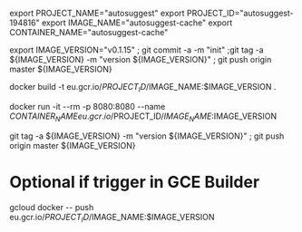 export PROJECT_NAME="autosuggest"
export PROJECT_ID="autosuggest-194816"
export IMAGE_NAME="autosuggest-cache"
export CONTAINER_NAME="autosuggest-cache"

export IMAGE_VERSION="v0.1.15" ; git commit -a -m "init" ;git tag -a ${IMAGE_VERSION} -m "version ${IMAGE_VERSION}" ; git push origin master ${IMAGE_VERSION}

docker build -t eu.gcr.io/$PROJECT_ID/$IMAGE_NAME:$IMAGE_VERSION .

docker run -it --rm -p 8080:8080 --name $CONTAINER_NAME eu.gcr.io/$PROJECT_ID/$IMAGE_NAME:$IMAGE_VERSION

git tag -a ${IMAGE_VERSION} -m "version ${IMAGE_VERSION}" ; git push origin master ${IMAGE_VERSION}

# Optional if trigger in GCE Builder
gcloud docker -- push eu.gcr.io/$PROJECT_ID/$IMAGE_NAME:$IMAGE_VERSION

